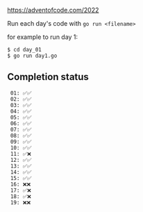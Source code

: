 https://adventofcode.com/2022

Run each day's code with `go run <filename>`

for example to run day 1:
```
$ cd day_01
$ go run day1.go
```

## Completion status

```
 01: ✅✅
 02: ✅✅
 03: ✅✅
 04: ✅✅
 05: ✅✅
 06: ✅✅
 07: ✅✅
 08: ✅✅
 09: ✅✅
 10: ✅✅
 11: ✅❌
 12: ✅✅
 13: ✅✅
 14: ✅✅
 15: ✅✅
 16: ❌❌
 17: ✅❌
 18: ✅❌
 19: ❌❌
```
